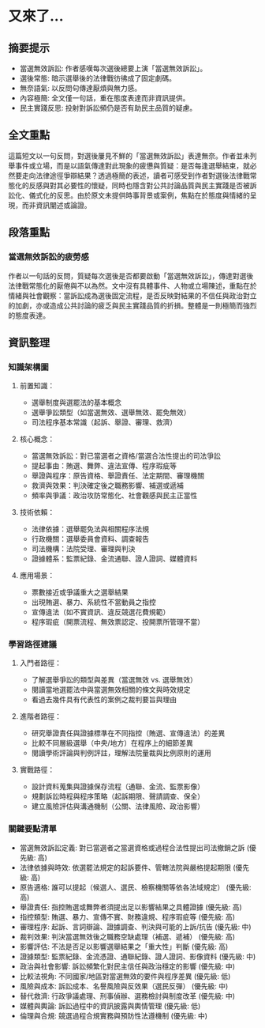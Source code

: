 # 又來了...

## 摘要提示
- 當選無效訴訟: 作者感嘆每次選後總要上演「當選無效訴訟」。
- 選後常態: 暗示選舉後的法律戰彷彿成了固定劇碼。
- 無奈語氣: 以反問句傳達厭煩與無力感。
- 內容極簡: 全文僅一句話，重在態度表達而非資訊提供。
- 民主實踐反思: 投射對訴訟頻仍是否有助民主品質的疑慮。

## 全文重點
這篇短文以一句反問，對選後屢見不鮮的「當選無效訴訟」表達無奈。作者並未列舉事件或立場，而是以語氣傳達對此現象的疲憊與質疑：是否每逢選舉結束，就必然要走向法律途徑爭辯結果？透過極簡的表述，讀者可感受到作者對選後法律戰常態化的反感與對其必要性的懷疑，同時也隱含對公共討論品質與民主實踐是否被訴訟化、儀式化的反思。由於原文未提供時事背景或案例，焦點在於態度與情緒的呈現，而非資訊闡述或論證。

## 段落重點
### 當選無效訴訟的疲勞感
作者以一句話的反問，質疑每次選後是否都要啟動「當選無效訴訟」，傳達對選後法律戰常態化的厭倦與不以為然。文中沒有具體事件、人物或立場陳述，重點在於情緒與社會觀察：當訴訟成為選後固定流程，是否反映對結果的不信任與政治對立的加劇，亦或造成公共討論的疲乏與民主實踐品質的折損。整體是一則極簡而強烈的態度表達。

## 資訊整理

### 知識架構圖
1. 前置知識：
   - 選舉制度與選罷法的基本概念
   - 選舉爭訟類型（如當選無效、選舉無效、罷免無效）
   - 司法程序基本常識（起訴、舉證、審理、救濟）

2. 核心概念：
   - 當選無效訴訟：對已當選者之資格/當選合法性提出的司法爭訟
   - 提起事由：賄選、舞弊、違法宣傳、程序瑕疵等
   - 舉證與程序：原告資格、舉證責任、法定期間、審理機關
   - 救濟與效果：判決確定後之職務影響、補選或遞補
   - 頻率與爭議：政治攻防常態化、社會觀感與民主正當性

3. 技術依賴：
   - 法律依據：選舉罷免法與相關程序法規
   - 行政機關：選舉委員會資料、調查報告
   - 司法機構：法院受理、審理與判決
   - 證據體系：監票紀錄、金流通聯、證人證詞、媒體資料

4. 應用場景：
   - 票數接近或爭議重大之選舉結果
   - 出現賄選、暴力、系統性不當動員之指控
   - 宣傳違法（如不實資訊、違反競選花費規範）
   - 程序瑕疵（開票流程、無效票認定、投開票所管理不當）

### 學習路徑建議
1. 入門者路徑：
   - 了解選舉爭訟的類型與差異（當選無效 vs. 選舉無效）
   - 閱讀當地選罷法中與當選無效相關的條文與時效規定
   - 看過去幾件具有代表性的案例之裁判要旨與理由

2. 進階者路徑：
   - 研究舉證責任與證據標準在不同指控（賄選、宣傳違法）的差異
   - 比較不同層級選舉（中央/地方）在程序上的細節差異
   - 閱讀學術評論與判例評註，理解法院量裁與比例原則的運用

3. 實戰路徑：
   - 設計資料蒐集與證據保存流程（通聯、金流、監票影像）
   - 規劃訴訟時程與程序策略（起訴期限、聲請調查、保全）
   - 建立風險評估與溝通機制（公關、法律風險、政治影響）

### 關鍵要點清單
- 當選無效訴訟定義: 對已當選者之當選資格或過程合法性提出司法撤銷之訴 (優先級: 高)
- 法律依據與時效: 依選罷法規定的起訴要件、管轄法院與嚴格提起期限 (優先級: 高)
- 原告適格: 誰可以提起（候選人、選民、檢察機關等依各法域規定） (優先級: 高)
- 舉證責任: 指控賄選或舞弊者須提出足以影響結果之具體證據 (優先級: 高)
- 指控類型: 賄選、暴力、宣傳不實、財務違規、程序瑕疵等 (優先級: 高)
- 審理程序: 起訴、言詞辯論、證據調查、判決與可能的上訴/抗告 (優先級: 中)
- 裁判效果: 判決當選無效後之職務空缺處理（補選、遞補） (優先級: 高)
- 影響評估: 不法是否足以影響選舉結果之「重大性」判斷 (優先級: 高)
- 證據類型: 監票紀錄、金流憑證、通聯紀錄、證人證詞、影像資料 (優先級: 中)
- 政治與社會影響: 訴訟頻繁化對民主信任與政治穩定的影響 (優先級: 中)
- 比較法視角: 不同國家/地區對當選無效的要件與程序差異 (優先級: 低)
- 風險與成本: 訴訟成本、名譽風險與反效果（選民反彈） (優先級: 中)
- 替代救濟: 行政爭議處理、刑事偵辦、選務檢討與制度改革 (優先級: 中)
- 媒體與輿論: 訴訟過程中的資訊披露與輿情管理 (優先級: 低)
- 倫理與合規: 競選過程合規實務與預防性法遵機制 (優先級: 中)
